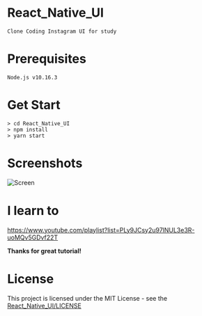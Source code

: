 # React_Native_UI
    Clone Coding Instagram UI for study
# Prerequisites
    Node.js v10.16.3
# Get Start
    > cd React_Native_UI
    > npm install
    > yarn start
# Screenshots
![Screen](https://user-images.githubusercontent.com/33346331/66418174-7bf37180-ea3c-11e9-93fe-639b80a9a0d8.jpg)
# I learn to
https://www.youtube.com/playlist?list=PLy9JCsy2u97lNUL3e3R-uoMQv5GDvf22T

<b>Thanks for great tutorial!</b>
# License
This project is licensed under the MIT License - see the [React_Native_UI/LICENSE](LICENSE)
